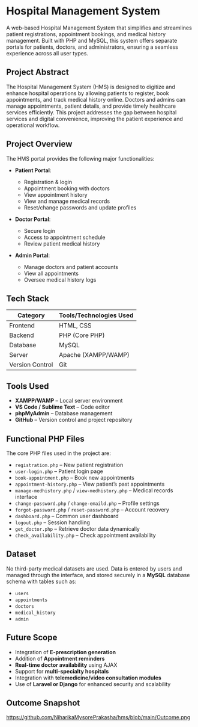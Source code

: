# Hospital Management System

A web-based Hospital Management System that simplifies and streamlines patient registrations, appointment bookings, and medical history management. Built with PHP and MySQL, this system offers separate portals for patients, doctors, and administrators, ensuring a seamless experience across all user types.

## Project Abstract

The Hospital Management System (HMS) is designed to digitize and enhance hospital operations by allowing patients to register, book appointments, and track medical history online. Doctors and admins can manage appointments, patient details, and provide timely healthcare services efficiently. This project addresses the gap between hospital services and digital convenience, improving the patient experience and operational workflow.

## Project Overview

The HMS portal provides the following major functionalities:

- **Patient Portal**:
  - Registration & login
  - Appointment booking with doctors
  - View appointment history
  - View and manage medical records
  - Reset/change passwords and update profiles

- **Doctor Portal**:
  - Secure login
  - Access to appointment schedule
  - Review patient medical history

- **Admin Portal**:
  - Manage doctors and patient accounts
  - View all appointments
  - Oversee medical history logs

## Tech Stack

| Category        | Tools/Technologies Used             |
|----------------|--------------------------------------|
| Frontend       | HTML, CSS                           |
| Backend        | PHP (Core PHP)                      |
| Database       | MySQL                               |
| Server         | Apache (XAMPP/WAMP)                 |
| Version Control| Git                                 |

## Tools Used

- **XAMPP/WAMP** – Local server environment
- **VS Code / Sublime Text** – Code editor
- **phpMyAdmin** – Database management
- **GitHub** – Version control and project repository

## Functional PHP Files

The core PHP files used in the project are:

- `registration.php` – New patient registration  
- `user-login.php` – Patient login page  
- `book-appointment.php` – Book new appointments  
- `appointment-history.php` – View patient’s past appointments  
- `manage-medhistory.php` / `view-medhistory.php` – Medical records interface  
- `change-password.php` / `change-emaild.php` – Profile settings  
- `forgot-password.php` / `reset-password.php` – Account recovery  
- `dashboard.php` – Common user dashboard  
- `logout.php` – Session handling  
- `get_doctor.php` – Retrieve doctor data dynamically  
- `check_availability.php` – Check appointment availability

## Dataset

No third-party medical datasets are used. Data is entered by users and managed through the interface, and stored securely in a **MySQL** database schema with tables such as:

- `users`
- `appointments`
- `doctors`
- `medical_history`
- `admin`

## Future Scope

- Integration of **E-prescription generation**
- Addition of **Appointment reminders**
- **Real-time doctor availability** using AJAX
- Support for **multi-specialty hospitals**
- Integration with **telemedicine/video consultation modules**
- Use of **Laravel or Django** for enhanced security and scalability

## Outcome Snapshot

https://github.com/NiharikaMysorePrakasha/hms/blob/main/Outcome.png


